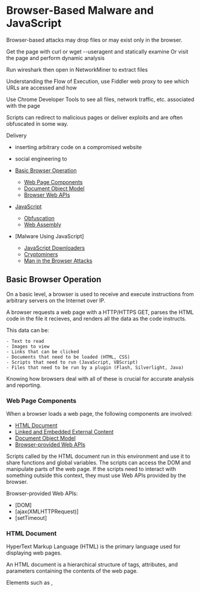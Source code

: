 # Browser-Based Malware and JavaScript

Browser-based attacks may drop files or may exist only in the browser.

Get the page with curl or wget --useragent and statically examine
Or visit the page and perform dynamic analysis

Run wireshark then open in NetworkMiner to extract files

Understanding the Flow of Execution, use Fiddler web proxy to see which URLs are accessed and how

Use Chrome Developer Tools to see all files, network traffic, etc. associated with the page

Scripts can redirect to malicious pages or deliver exploits and are often obfuscated in some way.

Delivery
- inserting arbitrary code on a compromised website
- social engineering to 



- [Basic Browser Operation](#basic-browser-operation)
	- [Web Page Components](#web-page-components)
	- [Document Object Model](#document-object-model)
	- [Browser Web APIs](#browser-web-apis)
- [JavaScript](#javascript)
	- [Obfuscation](#obfuscation)
	- [Web Assembly](#web-assembly)
- [Malware Using JavaScript]
	- [JavaScript Downloaders](#javascript-downloaders)
	- [Cryptominers](#cryptominers)
	- [Man in the Browser Attacks](#man-in-the-browser-attacks)




## Basic Browser Operation

On a basic level, a browser is used to receive and execute instructions from arbitrary servers on the Internet over IP.

A browser requests a web page with a HTTP/HTTPS GET, parses the HTML code in the file it recieves, and renders all the data as the code instructs.

This data can be:
	
	- Text to read
	- Images to view
	- Links that can be clicked
	- Documents that need to be loaded (HTML, CSS)
	- Scripts that need to run (JavaScript, VBScript)
	- Files that need to be run by a plugin (Flash, Silverlight, Java)

Knowing how browsers deal with all of these is crucial for accurate analysis and reporting.




### Web Page Components

When a browser loads a web page, the following components are involved:

- [HTML Document](#html-document)
- [Linked and Embedded External Content](#linked-and-embedded-external-content)
- [Document Object Model](#document-object-model)
- [Browser-provided Web APIs](#browser-web-apis)







Scripts called by the HTML document run in this environment and use it to share functions and global variables.  The scripts can access the DOM and manipulate parts of the web page.  If the scripts need to interact with something outside this context, they must use Web APIs provided by the browser.

Browser-provided Web APIs:

- [DOM]
- [ajax(XMLHTTPRequest)]
- [setTimeout]


### HTML Document

HyperText Markup Language (HTML) is the primary language used for displaying web pages.

An HTML document is a hierarchical structure of tags, attributes, and parameters containing the contents of the web page.

Elements such as <head>, <title>, <body>, <img>, <div>, and <p> are used to label text, images, and components of the web page.

The two main types are HTML and XHTML which is an extended version of HTML that is XML-based.

Everything is parsed and read into memory creating the Document Object Model (DOM)


## Document Object Model

The Document Object Model (DOM) is how browsers interact with elements in HTML documents.

By representing all HTML elements as objects, scripts running in the browser can read and modify the rendered document dynamically.

The DOM has objects, properties, and methods.
| | |
|-|-|
|objects|children, document, elements, forms, frames, images, links, location, scripts, window|
|properties|content, data, document, fileName, length, name, parent, self, type|
|methods|appendChild, clear, evaluate, getElementsByName, open, removeChild, setTimeout, write|


JavaScript events have properties and methods:

| | |
|-|-|
|properties|button, data, domain, event, length, origin, source, target|
|methods|click, createEvent, createEventObject|
|events|nbeforeunload, onclick, ondblclick, ondrag, ondrop, onload, onmouseover, onresize, onselect, onstart, onstop|






Browser-based malware must first find a way to execute code in the browser.

This code can be HTML, CSS, JavaScript, or even a bytecode file run by a browser plugin.

## Linked and Embedded External Content

Here are the common ways to link and embed external content in a web page:

- [Links](#links)
- [IFrames](#iframes)
- [Images](#images)
- [Stylesheets](#stylesheets)
- [Scripts](#scripts)
- [Plugins](#plugins)


### Links

The most basic way to reference external content is:

```html
<a href="http://www.example.com/">Click here</p>a>
```

### IFrames
Used to embed documents into the current page, can be used in an attack to load current page into an overlay while code runs in the background.

```html
<iframe src="http://www.example.com"></>iframe>
```

### Images

Can be used for XSS attacks

```html
<img src="http://www.example.com/picture.png">
```

### Stylesheets

Controls the appearance of the HTML document
```html
<link rel=stylesheet href="http://"
<style> 
```

### Scripts

JavaScript and VBScript can be executed:

```html
<script type="text/javascript" src="analytics.js"></script>
```

[Here](https://www.owasp.org/index.php/XSS_Filter_Evasion_Cheat_Sheet) is a cheat sheet showing the many variations that can be used.

Stored Cross site scripting - the browser visits the site and is made to run untrusted content
```html
http://www.example.com/index.html#title=<script>document.location="http://evilsite.com"</script>
```

User visits a page that has XXS code

Reflective XSS - User receives a link to a page that echos requests.  Link contains code that's echoed back to browser and executed.
```html
http://www.example.com/index.html#title=<script>document.location="http://evilsite.com"</script>
```

DOM XSS - client side JavaScript dynamically modifies a rendered page based on content in the URL
```html
http://www.example.com/index.html#title=<script>document.location="http://evilsite.com"</script>
```

Drive-by Downloads


### Plugins

Browser plug-ins allow different file formats to be displayed in the browser.  They are initialized by the web page to render content.  Many times the plug-in applications are given special privilges to show these different formats in the browser window.  

| | |
|-|-|
|Windows Media Player|embedded audio and video|
|Apple QuickTime|embedded audio and video|
|Adobe Reader|embedded PDFs|
|Microsoft Office|embedded word documents and spreadsheets|
|Adobe Flash|embedded videos|
|Java||
|ActiveX Controls||
|Adobe Flash|JavaScript-based language called ActionScript|
|Microsoft Silverlight||


```html
<object data="player.swf" type="application/x-shockwave-flash">
<embed src=>
<applet>
```

#### Document Object Model

An in-memory representation of all of the HTML elements of the current web page.  The browser uses this to display and update the page.

JavaScript accesses the DOM using the document object:

```javascript
document.getElementsbyTagName
```








### DOM


### AJAX

Asynchronous JavaScript and XML (AJAX) helped JavaScript create dynamic web applications which sparked an open source revolution
Data could be loaded in the background avoiding reloading the page, resulting in more dynamic applications
this led to jquery, 
server side (Node.JS)
Web application frameworks (AngularJs, React, Knockout)


Then plugins were created that could execute platform-independent programs on an end user machine such as Flash or Java.

Web APIs are provided by the browser to be used by JavaScript.

One of these is XMLHttpRequest which allows a client to retrieve data from a URL without doing a page refresh.  Parts of the page can be updated without interrupting the user's browsing session.








## JavaScript

JavaScript is the primary scripting language used on the world wide web.  It is a single threaded runtime with a single call stack---which means it does one thing at a time.  

Here are some popular JavaScript engines:
 | 
-|-
V8      open source, developed by Google, written in C++
Rhino           managed by the Mozilla Foundation, open source, developed entirely in Java
SpiderMonkey           the first JavaScript engine, which back in the days powered Netscape Navigator, and today powers Firefox
JavaScriptCore        open source, marketed as Nitro and developed by Apple for Safari
KJS          KDE’s engine originally developed by Harri Porten for the KDE project’s Konqueror web browser
Chakra (JScript9)          Internet Explorer
Chakra (JavaScript)          Microsoft Edge
Nashorn          open source as part of OpenJDK, written by Oracle Java Languages and Tool Group parses code, compiles it to machine code, and executes it while monitoring and optimizing


Each browser has their own JavaScript engine and provides a sandboxed JavaScript execution environment for every HTML document displayed.  The sandbox limits the JavaScript to specific, predefined methods and properties within the browser.  This ensures a script from a random site can't delete your hard drive in the same way an executable from a random site. 

JavaScript Objects

| | |
|-|-|
|document|DOM of the current page|
|navigator|OS and plug-in information|



To improve performance, more application logic for a page was pushed to the client for execution.  This way the user's session was more responsive.


### JIT Compilers

JavaScript is a high level language that was designed in a way to sacrifice speed for ease of use.  The JavaScript engine parses the human-readable code, resolves all the functions, and executes the code.  While JavaScript interprets each script, it does a lot of lookups, type conversions, etc. to optimize it for execution.

JIT compilers speed up performance by translating JS code into machine code
It watches code as it runs, sees what's run many times
if function runs many times, it's sent to the compiler to optimize, creates a faster version of the function



```javascript
appendChild()
document.write()
```




### VBScript

Has access to the DOM APIs as well






## Man in the Browser Attacks

A Man in the Browser (MitB) attack is when injected JavaScript establishes a communication channel and obtains persistence in the browser.  This allows an attacker to eavesdrop on browser operations, hijack GET and POST requests, and relay traffic intended for a legitimate server back to the attacker where he can modify requests and responses. 

The victim's browser can be "hooked" a number of ways including Cross Site Scripting (XSS), 

They are hidden to the user, hidden to the server, can read and modify content within current page, doesn't require victim intervention

Commonly used by banking malware.  Occurs entirely in browser





Previous attempts include Java machine and byte code, .NET runtime is IL format

(java, flash?)



V8 - used in Chrome and Node.js
has heap for memory allocation and stack for code execution


## Node.js

Node.js was built on the V8 engine and allows building full applications with JavaScript.

(V8), Electron

Node
build full applications with js
- C++ APIs
- provides sockets, filesystem access
- took js engine out of browser, gave it new APIs
plugins were dying, no replacement
JS isn't good with optimizations


### asm.js
JS is a high level language (textual), these are harder to optimize code with

asm.js is a compiler target compatible with plain JS
takes C/C++, compiles it to JS, JS is translated into native code
improves performance by only using code that can be optimized ahead of time
JS engine doesn't need to interpret the code, it immediately compiles it to assembly


## Web Assembly

Web Assembly is a low level (binary) direct successor to asm.js, a lower level version of js
It is a general purpose virtual architecture with open standard with cross-browser support
universal, safe,  runs as quickly as native code, allow code re-use between Web and native platforms
runs a binary in the browser sandbox
except, regular assembly is specific to an architecture
on web, architecture of client machine is unknown
WASM is machine code for a conceptual machine, not a physical machine
wasm is smaller (binary)
large computations are slower on JS.  With wasm, we can control exactly how memory is allocated and freed making it faster



### Concept

Web Assembly is similar to writing and compiling code to run on an Operating System.

C programs can be compiled for either Windows, Linux, or Mac and for the x64 or x86 architecture.  The compiler scans the entire program and creates an optimized executable containing binary code for the CPU to execute.  After this, the executable should run on any machine with the appropriate OS and architecture.

Web Assembly is similar as it allows you to compile a C program into WASM that will run on any of the major browsers--Safari, Chrome, Firefox, and Edge.  This is a huge performance boost because the browser is being given code that's already been optimized.  It's basically running native code on the browser.

WASM doesn't replace JavaSscript, but complements it by enabling hybrid designs (WASM + JS).
OS-independent web.
JavaScript loads a web assembly module, instantiates it, and calls its functions.


### Example

Crypto-mining, using a machine's CPU to mine cryptocurrency, is a good example of scripts that can run quietly in the browser without the user's knowledge.

Many crypto miners that do not ask permission to run are being labeled as malware since they are in essence stealing the user's computer resources.

There are many types of cryptocurrency, one we've been seeing lately is Monero which is mined by sites such as Coinhive.



